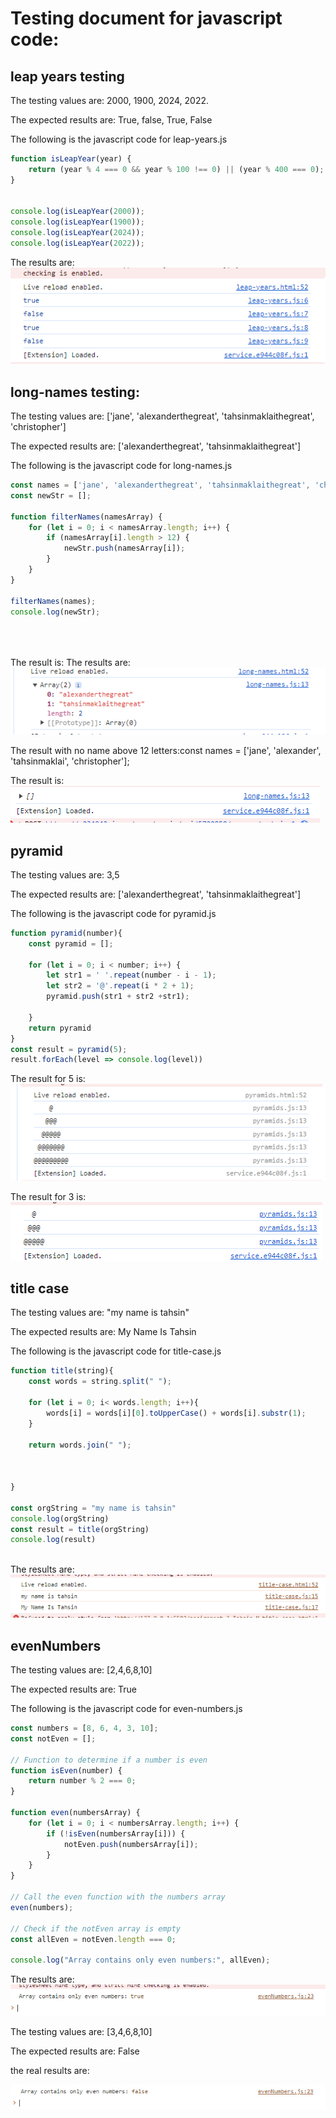 # Testing document for javascript code:

## leap years testing

The testing values are: 2000, 1900, 2024, 2022.

The expected results are: True, false, True, False

The following is the javascript code for leap-years.js

```javascript
function isLeapYear(year) {
    return (year % 4 === 0 && year % 100 !== 0) || (year % 400 === 0);
}
   

console.log(isLeapYear(2000)); 
console.log(isLeapYear(1900)); 
console.log(isLeapYear(2024)); 
console.log(isLeapYear(2022)); 
```
The results are:![Results for leap year program](../Images%20testing/Screenshot%202024-03-18%20190530.png) 

## long-names testing:

The testing values are: ['jane', 'alexanderthegreat', 'tahsinmaklaithegreat', 'christopher']

The expected results are: ['alexanderthegreat', 'tahsinmaklaithegreat']

The following is the javascript code for long-names.js

``` javascript
const names = ['jane', 'alexanderthegreat', 'tahsinmaklaithegreat', 'christopher'];
const newStr = [];

function filterNames(namesArray) {
    for (let i = 0; i < namesArray.length; i++) {
        if (namesArray[i].length > 12) {
            newStr.push(namesArray[i]);
        }
    }
}

filterNames(names);
console.log(newStr);





```
The result is:
The results are:![Results for leap year program](../Images%20testing/long%20names.png) 

The result with no name above 12 letters:const names = ['jane', 'alexander', 'tahsinmaklai', 'christopher'];

The result is:
![Results for leap year program](../Images%20testing/long%20names%202.png) 

## pyramid

The testing values are: 3,5

The expected results are: ['alexanderthegreat', 'tahsinmaklaithegreat']

The following is the javascript code for pyramid.js

```javascript
function pyramid(number){
    const pyramid = [];

    for (let i = 0; i < number; i++) {
        let str1 = ' '.repeat(number - i - 1); 
        let str2 = '@'.repeat(i * 2 + 1); 
        pyramid.push(str1 + str2 +str1);

    }
    return pyramid
}
const result = pyramid(5);
result.forEach(level => console.log(level))
```

The result for 5 is:
![Pyramids with number 5](../Images%20testing/pyramids%205.png)

The result for 3 is:
![Pyramids with number 3](../Images%20testing/pyramids%203.png)


## title case

The testing values are: "my name is tahsin"

The expected results are: My Name Is Tahsin

The following is the javascript code for title-case.js

```javascript
function title(string){
    const words = string.split(" ");

    for (let i = 0; i< words.length; i++){
        words[i] = words[i][0].toUpperCase() + words[i].substr(1);
    }

    return words.join(" ");



}

const orgString = "my name is tahsin"
console.log(orgString)
const result = title(orgString)
console.log(result)



```

The results are:
![title-case result](../Images%20testing/title.png)

## evenNumbers

The testing values are: [2,4,6,8,10]

The expected results are: True

The following is the javascript code for even-numbers.js
```javascript
const numbers = [8, 6, 4, 3, 10];
const notEven = [];

// Function to determine if a number is even
function isEven(number) {
    return number % 2 === 0;
}

function even(numbersArray) {
    for (let i = 0; i < numbersArray.length; i++) {
        if (!isEven(numbersArray[i])) {
            notEven.push(numbersArray[i]);
        }
    }
}

// Call the even function with the numbers array
even(numbers);

// Check if the notEven array is empty
const allEven = notEven.length === 0;

console.log("Array contains only even numbers:", allEven);
```

The results are:
![even numbers true](../Images%20testing/even%20numbers%20true.png)

The testing values are: [3,4,6,8,10]

The expected results are: False

the real results are:

![even numbers  false](../Images%20testing/even%20numbers%20false.png)